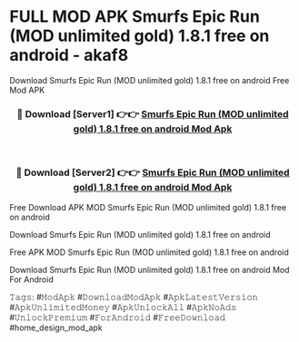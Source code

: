 # FULL MOD APK Smurfs Epic Run (MOD unlimited gold) 1.8.1 free on android - akaf8
Download Smurfs Epic Run (MOD unlimited gold) 1.8.1 free on android Free Mod APK

<div align="center">
<h3>🔴 Download [Server1] 👉👉 <a href="https://apk-comot.site?title=Smurfs_Epic_Run_(MOD_unlimited_gold)_1.8.1_free_on_android">Smurfs Epic Run (MOD unlimited gold) 1.8.1 free on android Mod Apk</a></h3><br>

<h3>🔴 Download [Server2] 👉👉 <a href="https://apk-comot.site?title=Smurfs_Epic_Run_(MOD_unlimited_gold)_1.8.1_free_on_android">Smurfs Epic Run (MOD unlimited gold) 1.8.1 free on android Mod Apk</a></h3>
</div>


Free Download APK MOD Smurfs Epic Run (MOD unlimited gold) 1.8.1 free on android

Download Smurfs Epic Run (MOD unlimited gold) 1.8.1 free on android 

Free APK MOD Smurfs Epic Run (MOD unlimited gold) 1.8.1 free on android 

Download Smurfs Epic Run (MOD unlimited gold) 1.8.1 free on android Mod For Android

𝚃𝚊𝚐𝚜: #𝙼𝚘𝚍𝙰𝚙𝚔 #𝙳𝚘𝚠𝚗𝚕𝚘𝚊𝚍𝙼𝚘𝚍𝙰𝚙𝚔 #𝙰𝚙𝚔𝙻𝚊𝚝𝚎𝚜𝚝𝚅𝚎𝚛𝚜𝚒𝚘𝚗 #𝙰𝚙𝚔𝚄𝚗𝚕𝚒𝚖𝚒𝚝𝚎𝚍𝙼𝚘𝚗𝚎𝚢 #𝙰𝚙𝚔𝚄𝚗𝚕𝚘𝚌𝚔𝙰𝚕𝚕 #𝙰𝚙𝚔𝙽𝚘𝙰𝚍𝚜 #𝚄𝚗𝚕𝚘𝚌𝚔𝙿𝚛𝚎𝚖𝚒𝚞𝚖 #𝙵𝚘𝚛𝙰𝚗𝚍𝚛𝚘𝚒𝚍 #𝙵𝚛𝚎𝚎𝙳𝚘𝚠𝚗𝚕𝚘𝚊𝚍 #home_design_mod_apk